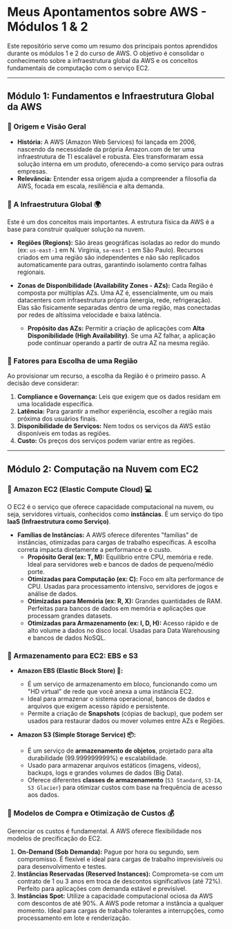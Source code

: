 # Meus Apontamentos sobre AWS - Módulos 1 & 2

Este repositório serve como um resumo dos principais pontos aprendidos durante os módulos 1 e 2 do curso de AWS. O objetivo é consolidar o conhecimento sobre a infraestrutura global da AWS e os conceitos fundamentais de computação com o serviço EC2.

---

## **Módulo 1: Fundamentos e Infraestrutura Global da AWS**

### 🔹 Origem e Visão Geral

-   **História:** A AWS (Amazon Web Services) foi lançada em 2006, nascendo da necessidade da própria Amazon.com de ter uma infraestrutura de TI escalável e robusta. Eles transformaram essa solução interna em um produto, oferecendo-a como serviço para outras empresas.
-   **Relevância:** Entender essa origem ajuda a compreender a filosofia da AWS, focada em escala, resiliência e alta demanda.

### 🔹 A Infraestrutura Global 🌍

Este é um dos conceitos mais importantes. A estrutura física da AWS é a base para construir qualquer solução na nuvem.

-   **Regiões (Regions):** São áreas geográficas isoladas ao redor do mundo (ex: `us-east-1` em N. Virginia, `sa-east-1` em São Paulo). Recursos criados em uma região são independentes e não são replicados automaticamente para outras, garantindo isolamento contra falhas regionais.

-   **Zonas de Disponibilidade (Availability Zones - AZs):** Cada Região é composta por múltiplas AZs. Uma AZ é, essencialmente, um ou mais datacenters com infraestrutura própria (energia, rede, refrigeração). Elas são fisicamente separadas dentro de uma região, mas conectadas por redes de altíssima velocidade e baixa latência.
    -   **Propósito das AZs:** Permitir a criação de aplicações com **Alta Disponibilidade (High Availability)**. Se uma AZ falhar, a aplicação pode continuar operando a partir de outra AZ na mesma região.

### 🔹 Fatores para Escolha de uma Região

Ao provisionar um recurso, a escolha da Região é o primeiro passo. A decisão deve considerar:

1.  **Compliance e Governança:** Leis que exigem que os dados residam em uma localidade específica.
2.  **Latência:** Para garantir a melhor experiência, escolher a região mais próxima dos usuários finais.
3.  **Disponibilidade de Serviços:** Nem todos os serviços da AWS estão disponíveis em todas as regiões.
4.  **Custo:** Os preços dos serviços podem variar entre as regiões.

---

## **Módulo 2: Computação na Nuvem com EC2**

### 🔹 Amazon EC2 (Elastic Compute Cloud) 💻

O EC2 é o serviço que oferece capacidade computacional na nuvem, ou seja, servidores virtuais, conhecidos como **instâncias**. É um serviço do tipo **IaaS (Infraestrutura como Serviço)**.

-   **Famílias de Instâncias:** A AWS oferece diferentes "famílias" de instâncias, otimizadas para cargas de trabalho específicas. A escolha correta impacta diretamente a performance e o custo.
    -   **Propósito Geral (ex: T, M):** Equilíbrio entre CPU, memória e rede. Ideal para servidores web e bancos de dados de pequeno/médio porte.
    -   **Otimizadas para Computação (ex: C):** Foco em alta performance de CPU. Usadas para processamento intensivo, servidores de jogos e análise de dados.
    -   **Otimizadas para Memória (ex: R, X):** Grandes quantidades de RAM. Perfeitas para bancos de dados em memória e aplicações que processam grandes datasets.
    -   **Otimizadas para Armazenamento (ex: I, D, H):** Acesso rápido e de alto volume a dados no disco local. Usadas para Data Warehousing e bancos de dados NoSQL.

### 🔹 Armazenamento para EC2: EBS e S3

-   **Amazon EBS (Elastic Block Store) 💾:**
    -   É um serviço de armazenamento em bloco, funcionando como um "HD virtual" de rede que você anexa a uma instância EC2.
    -   Ideal para armazenar o sistema operacional, bancos de dados e arquivos que exigem acesso rápido e persistente.
    -   Permite a criação de **Snapshots** (cópias de backup), que podem ser usados para restaurar dados ou mover volumes entre AZs e Regiões.

-   **Amazon S3 (Simple Storage Service) 📦:**
    -   É um serviço de **armazenamento de objetos**, projetado para alta durabilidade (99.999999999%) e escalabilidade.
    -   Usado para armazenar arquivos estáticos (imagens, vídeos), backups, logs e grandes volumes de dados (Big Data).
    -   Oferece diferentes **classes de armazenamento** (`S3 Standard`, `S3-IA`, `S3 Glacier`) para otimizar custos com base na frequência de acesso aos dados.

### 🔹 Modelos de Compra e Otimização de Custos 💰

Gerenciar os custos é fundamental. A AWS oferece flexibilidade nos modelos de precificação do EC2.

1.  **On-Demand (Sob Demanda):** Pague por hora ou segundo, sem compromisso. É flexível e ideal para cargas de trabalho imprevisíveis ou para desenvolvimento e testes.
2.  **Instâncias Reservadas (Reserved Instances):** Comprometa-se com um contrato de 1 ou 3 anos em troca de descontos significativos (até 72%). Perfeito para aplicações com demanda estável e previsível.
3.  **Instâncias Spot:** Utilize a capacidade computacional ociosa da AWS com descontos de até 90%. A AWS pode retomar a instância a qualquer momento. Ideal para cargas de trabalho tolerantes a interrupções, como processamento em lote e renderização.
